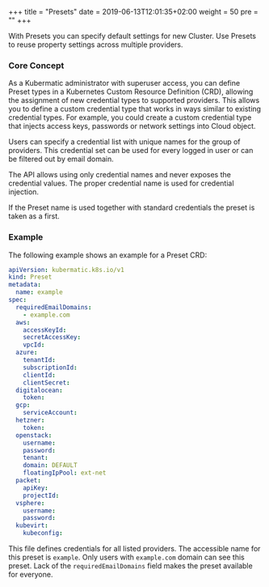 +++
title = "Presets"
date = 2019-06-13T12:01:35+02:00
weight = 50
pre = "<b></b>"
+++

With Presets you can specify default settings for new Cluster. Use Presets to reuse property settings across multiple providers.

### Core Concept

As a Kubermatic administrator with superuser access, you can define Preset types in a Kubernetes Custom Resource Definition (CRD),
allowing the assignment of new credential types to supported providers. This allows you to define a custom credential type
that works in ways similar to existing credential types. For example, you could create a custom credential type that injects
access keys, passwords or network settings into Cloud object.

Users can specify a credential list with unique names for the group of providers. This credential set can be used for every
logged in user or can be filtered out by email domain.

The API allows using only credential names and never exposes the credential values.
The proper credential name is used for credential injection.

If the Preset name is used together with standard credentials the preset is taken as a first.

### Example

The following example shows an example for a Preset CRD:

```yaml
apiVersion: kubermatic.k8s.io/v1
kind: Preset
metadata:
  name: example
spec:
  requiredEmailDomains:
    - example.com
  aws:
    accessKeyId:
    secretAccessKey:
    vpcId:
  azure:
    tenantId:
    subscriptionId:
    clientId:
    clientSecret:
  digitalocean:
    token:
  gcp:
    serviceAccount:
  hetzner:
    token:
  openstack:
    username:
    password:
    tenant:
    domain: DEFAULT
    floatingIpPool: ext-net
  packet:
    apiKey:
    projectId:
  vsphere:
    username:
    password:
  kubevirt:
    kubeconfig:
```

This file defines credentials for all listed providers. The accessible name for this preset is `example`. Only users with
`example.com` domain can see this preset. Lack of the `requiredEmailDomains` field makes the preset available for everyone.
